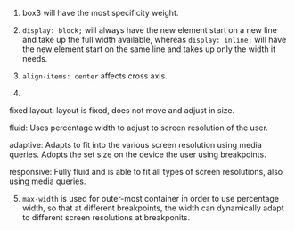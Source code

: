 1. box3 will have the most specificity weight.

2. ```display: block;``` will always have the new element start on a new line and take up the full width available, whereas ```display: inline;``` will have the new element start on the same line and takes up only the width it needs.

3. ```align-items: center``` affects cross axis.

4. 
fixed layout: layout is fixed, does not move and adjust  in size.

fluid: Uses percentage width to adjust to screen resolution of the user.

adaptive: Adapts to fit into the various screen resolution using media queries. Adopts the set size on the device the user using breakpoints.

responsive: Fully fluid and is able to fit all types of screen resolutions, also using media queries.

5. ```max-width``` is used for outer-most container in order to use percentage width, so that at different breakpoints, the width can dynamically adapt to different screen resolutions at breakponits.